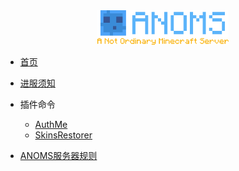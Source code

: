 <center><img src="_media/logo.png" width="210px" /></center>

* [首页](README.md)
* [进服须知](join.md)
* 插件命令
  * [AuthMe]()
  * [SkinsRestorer]()

* [ANOMS服务器规则](rules.md)
